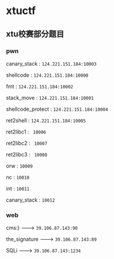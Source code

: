 # xtuctf

## xtu校赛部分题目

###  pwn

canary_stack : `124.221.151.184:10003`

shellcode : `124.221.151.184:10000`

fmt : `124.221.151.184:10002`

stack_move : `124.221.151.184:10001`

shellcode_protect : `124.221.151.184:10004`

ret2shell : `124.221.151.184:10005`

ret2libc1 : ` 10006`

ret2libc2 : ` 10007`

ret2libc3 : ` 10008`

orw : `10009`

nc : `10010`

int : `10011`

canary_stack : `10012`


###  web

cms:) ---> `39.106.87.143:90`

the_signature ---> `39.106.87.143:89`

SQLi ---> `39.106.87.143:1234`
 
